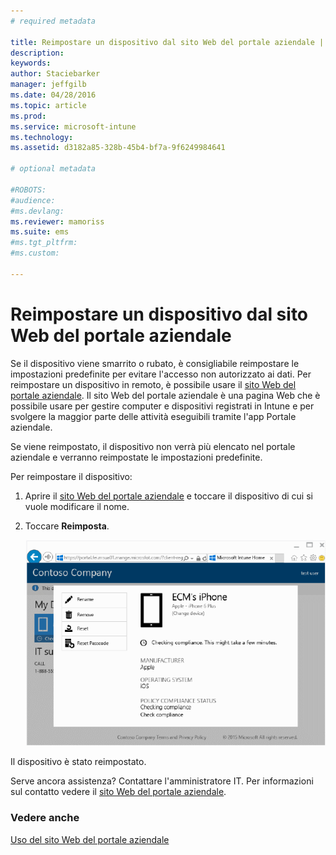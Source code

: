 ```yaml
---
# required metadata

title: Reimpostare un dispositivo dal sito Web del portale aziendale | Microsoft Intune
description:
keywords:
author: Staciebarker
manager: jeffgilb
ms.date: 04/28/2016
ms.topic: article
ms.prod:
ms.service: microsoft-intune
ms.technology:
ms.assetid: d3182a85-328b-45b4-bf7a-9f6249984641

# optional metadata

#ROBOTS:
#audience:
#ms.devlang:
ms.reviewer: mamoriss
ms.suite: ems
#ms.tgt_pltfrm:
#ms.custom:

---
```



# Reimpostare un dispositivo dal sito Web del portale aziendale

Se il dispositivo viene smarrito o rubato, è consigliabile reimpostare le impostazioni predefinite per evitare l'accesso non autorizzato ai dati. Per reimpostare un dispositivo in remoto, è possibile usare il [sito Web del portale aziendale](http://portal.manage.microsoft.com). Il sito Web del portale aziendale è una pagina Web che è possibile usare per gestire computer e dispositivi registrati in Intune e per svolgere la maggior parte delle attività eseguibili tramite l'app Portale aziendale.

Se viene reimpostato, il dispositivo non verrà più elencato nel portale aziendale e verranno reimpostate le impostazioni predefinite. 

Per reimpostare il dispositivo:

1.  Aprire il [sito Web del portale aziendale](http://portal.manage.microsoft.com) e toccare il dispositivo di cui si vuole modificare il nome.

2.  Toccare **Reimposta**.

    ![reset-device](./media//iwp-1-tap-reset-passcode.png)

Il dispositivo è stato reimpostato.

Serve ancora assistenza? Contattare l'amministratore IT. Per informazioni sul contatto vedere il [sito Web del portale aziendale](http://portal.manage.microsoft.com).

### Vedere anche
[Uso del sito Web del portale aziendale](using-the-intune-company-portal-website.md)


<!--HONumber=Jun16_HO2-->



